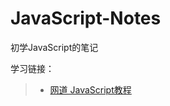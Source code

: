# JavaScript-Notes
初学JavaScript的笔记

学习链接：

>* [网道 JavaScript教程](https://wangdoc.com/javascript/index.html)

